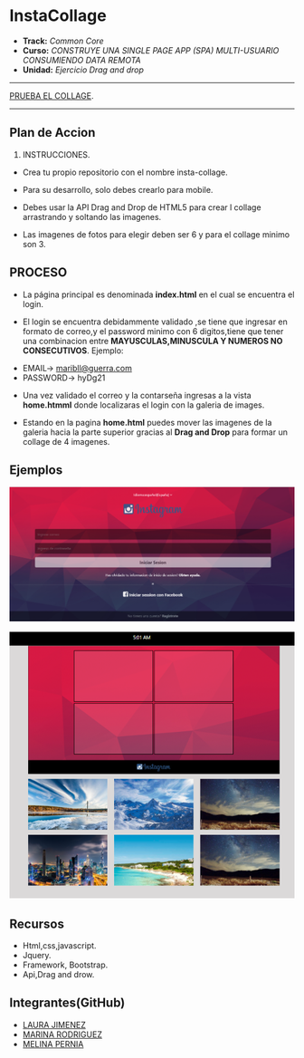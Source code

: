 # InstaCollage

* **Track:** _Common Core_
* **Curso:** _CONSTRUYE UNA SINGLE PAGE APP (SPA) MULTI-USUARIO CONSUMIENDO DATA REMOTA_
* **Unidad:** _Ejercicio Drag and drop_

*** 
[PRUEBA EL COLLAGE](https://laurajh16.github.io/instaCollage/).

***
## Plan de Accion

1. INSTRUCCIONES.

* Crea tu propio repositorio con el nombre insta-collage.

* Para su desarrollo, solo debes crearlo para mobile.

* Debes usar la API Drag and Drop de HTML5 para crear l collage arrastrando y soltando las imagenes.

* Las imagenes de fotos para elegir deben ser 6 y para el collage minimo son 3.


## PROCESO
* La página principal es denominada **index.html** en el cual se encuentra el login.

* El login se encuentra debidammente validado ,se tiene que ingresar en formato de correo,y el password minimo con 6 digitos,tiene que tener una combinacion entre **MAYUSCULAS,MINUSCULA Y NUMEROS NO CONSECUTIVOS**.
Ejemplo:
 
 - EMAIL-> maribll@guerra.com
 - PASSWORD-> hyDg21

* Una vez validado el correo y la contarseña ingresas a la vista **home.htmml** donde localizaras el login con la galeria de images.

* Estando en la pagina **home.html** puedes mover las imagenes de la galeria hacia la parte superior gracias al **Drag and Drop** para formar un collage de 4 imagenes.

## Ejemplos

![login](assets/images/login.png)

![home](assets/images/home.png)

## Recursos

- Html,css,javascript.
- Jquery.
- Framework, Bootstrap.
- Api,Drag and drow.

## Integrantes(GitHub)

* [LAURA JIMENEZ](https://github.com/LauraJH16)
* [MARINA RODRIGUEZ](https://github.com/MarinaRH)
* [MELINA PERNIA ](https://github.com/MelinaPernia)